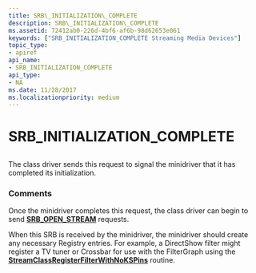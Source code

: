 ```yaml
---
title: SRB\_INITIALIZATION\_COMPLETE
description: SRB\_INITIALIZATION\_COMPLETE
ms.assetid: 72412ab0-226d-4bf6-af6b-98d62653e061
keywords: ["SRB_INITIALIZATION_COMPLETE Streaming Media Devices"]
topic_type:
- apiref
api_name:
- SRB_INITIALIZATION_COMPLETE
api_type:
- NA
ms.date: 11/28/2017
ms.localizationpriority: medium
---
```


# SRB\_INITIALIZATION\_COMPLETE


## <span id="ddk_srb_initialization_complete_ks"></span><span id="DDK_SRB_INITIALIZATION_COMPLETE_KS"></span>


The class driver sends this request to signal the minidriver that it has completed its initialization.

### Comments

Once the minidriver completes this request, the class driver can begin to send [**SRB\_OPEN\_STREAM**](srb-open-stream.md) requests.

When this SRB is received by the minidriver, the minidriver should create any necessary Registry entries. For example, a DirectShow filter might register a TV tuner or Crossbar for use with the FilterGraph using the [**StreamClassRegisterFilterWithNoKSPins**](https://docs.microsoft.com/windows-hardware/drivers/ddi/strmini/nf-strmini-streamclassregisterfilterwithnokspins) routine.

 

 





